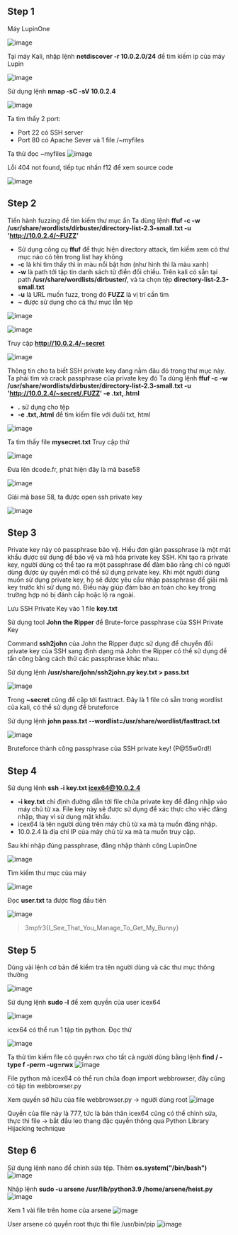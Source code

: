 ## Step 1
Máy LupinOne

![image](https://user-images.githubusercontent.com/97771705/222322292-994cb730-ae7e-4707-a1e6-db79ccfe6bd3.png)

Tại máy Kali, nhập lệnh **netdiscover -r 10.0.2.0/24** để tìm kiếm ip của máy Lupin

![image](https://user-images.githubusercontent.com/97771705/222322533-3a8528a7-6f13-40ae-8411-47ff2b94e9ca.png)

Sử dụng lệnh **nmap -sC -sV 10.0.2.4**

![image](https://user-images.githubusercontent.com/97771705/222322990-7565d92b-022d-4686-97f1-0a41c2b17313.png)

Ta tìm thấy 2 port:
- Port 22 có SSH server
- Port 80 có Apache Sever và 1 file /~myfiles

Ta thử đọc ~myfiles
![image](https://user-images.githubusercontent.com/97771705/222323732-50598bf4-b7bd-4fab-bd34-9e386fe4e7f1.png)

Lỗi 404 not found, tiếp tục nhấn f12 để xem source code

![image](https://user-images.githubusercontent.com/97771705/222323930-96023d8a-aa11-4335-84b0-dcdb131c1279.png)

## Step 2
Tiến hành fuzzing để tìm kiếm thư mục ẩn
Ta dùng lệnh **ffuf -c -w /usr/share/wordlists/dirbuster/directory-list-2.3-small.txt -u 'http://10.0.2.4/~FUZZ'**
+ Sử dụng công cụ **ffuf** để thực hiện directory attack, tìm kiếm xem có thư mục nào có tên trong list hay không
+ **-c** là khi tìm thấy thì in màu nổi bật hơn (như hình thì là màu xanh)
+ **-w** là path tới tập tin danh sách từ điển đối chiếu. Trên kali có sẵn tại path **/usr/share/wordlists/dirbuster/**, và ta chọn tệp **directory-list-2.3-small.txt**
+ **-u** là URL muốn fuzz, trong đó  **FUZZ** là vị trí cần tìm 
+ **~** được sử  dụng cho cả thư mục lẫn tệp

![image](https://user-images.githubusercontent.com/97771705/222328117-df4ea8bb-07cc-4ef3-b513-43801cdcae9a.png)

![image](https://user-images.githubusercontent.com/97771705/222328143-f96fd0da-7054-4640-ba3d-6f82b262d87d.png)

Truy cập **http://10.0.2.4/~secret** 

![image](https://user-images.githubusercontent.com/97771705/222328385-2bc8f2aa-75bf-4985-b334-a8b2c51efb95.png)

Thông tin cho ta biết SSH private key đang nằm đâu đó trong thư mục này. Ta phải tìm và crack passphrase của private key đó
Ta dùng lệnh **ffuf -c -w /usr/share/wordlists/dirbuster/directory-list-2.3-small.txt -u 'http://10.0.2.4/~secret/.FUZZ' -e .txt,.html**
+ **.** sử dụng cho tệp
+ **-e .txt,.html** để tìm kiếm file với đuôi txt, html

![image](https://user-images.githubusercontent.com/97771705/222330744-4bd68b23-7f11-437b-8878-4242bc1f951f.png)

Ta tìm thấy file **mysecret.txt** 
Truy cập thử 

![image](https://user-images.githubusercontent.com/97771705/222330959-c0104c45-999b-4a47-bf4e-cf60e55e1ce3.png)

Đưa lên dcode.fr, phát hiện đây là mã base58

![image](https://user-images.githubusercontent.com/97771705/222331199-b8bc25b8-40a5-4ce5-9498-983b74712268.png)

Giải mã base 58, ta được open ssh private key

![image](https://user-images.githubusercontent.com/97771705/222331415-ea5b41dc-6563-4817-9122-1c0d64906cef.png)

## Step 3
Private key này có passphrase bảo vệ. Hiểu đơn giản passphrase là một mật khẩu được sử dụng để bảo vệ và mã hóa private key SSH. Khi tạo ra private key, người dùng có thể tạo ra một passphrase để đảm bảo rằng chỉ có người dùng được ủy quyền mới có thể sử dụng private key. Khi một người dùng muốn sử dụng private key, họ sẽ được yêu cầu nhập passphrase để giải mã key trước khi sử dụng nó. Điều này giúp đảm bảo an toàn cho key trong trường hợp nó bị đánh cắp hoặc lộ ra ngoài.

Lưu SSH Private Key vào 1 file **key.txt**

Sử dụng tool **John the Ripper** để Brute-force passphrase của SSH Private Key

Command **ssh2john** của John the Ripper được sử dụng để chuyển đổi private key của SSH sang định dạng mà John the Ripper có thể sử dụng để tấn công bằng cách thử các passphrase khác nhau.

Sử dụng lệnh **/usr/share/john/ssh2john.py key.txt > pass.txt**

![image](https://user-images.githubusercontent.com/97771705/222358294-2edff0bb-f19d-4c30-846e-919554270e0e.png)

Trong **~secret** cũng đề cập tới fasttract. Đây là 1 file có sẵn trong wordlist của kali, có thể sử dụng để bruteforce

Sử dụng lệnh **john pass.txt --wordlist=/usr/share/wordlist/fasttract.txt**

![image](https://user-images.githubusercontent.com/97771705/222359062-465d986e-97f0-42a2-9432-87b0f89e346c.png)

Bruteforce thành công passphrase của SSH private key! (P@55w0rd!)

## Step 4
Sử dụng lệnh **ssh -i key.txt icex64@10.0.2.4**
+ **-i key.txt** chỉ định đường dẫn tới file chứa private key để đăng nhập vào máy chủ từ xa. File key này sẽ được sử dụng để xác thực cho việc đăng nhập, thay vì sử dụng mật khẩu.
+ icex64 là tên người dùng trên máy chủ từ xa mà ta muốn đăng nhập.
+ 10.0.2.4 là địa chỉ IP của máy chủ từ xa mà ta muốn truy cập.

Sau khi nhập đúng passphrase, đăng nhập thành công LupinOne

![image](https://user-images.githubusercontent.com/97771705/222363678-787c115d-bc33-4bcc-9898-c8cab33af860.png)

Tìm kiếm thư mục của máy 

![image](https://user-images.githubusercontent.com/97771705/222363964-ecf32a13-7716-4305-910b-e1f9a16261c1.png)

Đọc **user.txt** ta được flag đầu tiên

![image](https://user-images.githubusercontent.com/97771705/222364174-a1f92062-8d93-4db0-85a8-426f21d94908.png)

> 3mp!r3{I_See_That_You_Manage_To_Get_My_Bunny}

## Step 5
Dùng vài lệnh cơ bản để kiểm tra tên người dùng và các thư mục thông thường

![image](https://user-images.githubusercontent.com/97771705/222367163-323cb1fe-e204-4379-97d2-72c42f03aaf5.png)


Sử dụng lệnh **sudo -l** để xem quyền của user icex64

![image](https://user-images.githubusercontent.com/97771705/222366966-1e5d0434-28a5-425e-ba74-88a62990e783.png)

icex64 có thể run 1 tập tin python. Đọc thử

![image](https://user-images.githubusercontent.com/97771705/222367836-7f6f99a7-0a38-4ec2-ad74-c265365d97cf.png)

Ta thử tìm kiếm file có quyền rwx cho tất cả người dùng bằng lệnh **find / -type f -perm -ug=rwx**
![image](https://user-images.githubusercontent.com/97771705/222369987-c0272716-e84f-41f7-9bc2-8db7f23722f2.png)

File python mà icex64 có thể run chứa đoạn import webbrowser, đây cũng có tập tin webbrowser.py

Xem quyền sở hữu của file webbrowser.py -> người dùng root
![image](https://user-images.githubusercontent.com/97771705/222373300-17896e59-2829-45f9-b0e7-5b829d44a25e.png)

Quyền của file này là 777, tức là bản thân icex64 cũng có thể chỉnh sửa, thực thi file -> bắt đầu leo thang đặc quyền thông qua Python Library Hijacking technique

## Step 6
Sử dụng lệnh nano để chỉnh sửa tệp. Thêm **os.system("/bin/bash")**
![image](https://user-images.githubusercontent.com/97771705/222376371-137c621a-6cf8-49e0-a1cd-6a9f62cc83de.png)

Nhập lệnh **sudo -u arsene /usr/lib/python3.9 /home/arsene/heist.py**
![image](https://user-images.githubusercontent.com/97771705/222379224-0d08f4ec-aa8c-4e69-881c-de6ef03cbad4.png)

Xem 1 vài file trên home của arsene
![image](https://user-images.githubusercontent.com/97771705/222381533-ea7d720e-4c14-4377-bc9c-013b85778e7e.png)

User arsene có quyền root thực thi file /usr/bin/pip
![image](https://user-images.githubusercontent.com/97771705/222385595-4529dc20-92f1-4ac3-8a53-97dbf18e2b5c.png)


